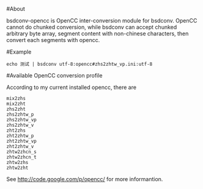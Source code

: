 #About

bsdconv-opencc is OpenCC inter-conversion module for bsdconv. OpenCC cannot do chunked conversion, while bsdconv can accept chunked arbitrary byte array, segment content with non-chinese characters, then convert each segments with opencc.

#Example

	echo 测试 | bsdconv utf-8:opencc#zhs2zhtw_vp.ini:utf-8

#Available OpenCC conversion profile

According to my current installed opencc, there are

	mix2zhs
	mix2zht
	zhs2zht
	zhs2zhtw_p
	zhs2zhtw_vp
	zhs2zhtw_v
	zht2zhs
	zht2zhtw_p
	zht2zhtw_vp
	zht2zhtw_v
	zhtw2zhcn_s
	zhtw2zhcn_t
	zhtw2zhs
	zhtw2zht

See http://code.google.com/p/opencc/ for more informantion.
